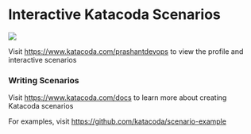 # Interactive Katacoda Scenarios

[![](http://shields.katacoda.com/katacoda/prashantdevops/count.svg)](https://www.katacoda.com/prashantdevops "Get your profile on Katacoda.com")

Visit https://www.katacoda.com/prashantdevops to view the profile and interactive scenarios

### Writing Scenarios
Visit https://www.katacoda.com/docs to learn more about creating Katacoda scenarios

For examples, visit https://github.com/katacoda/scenario-example
